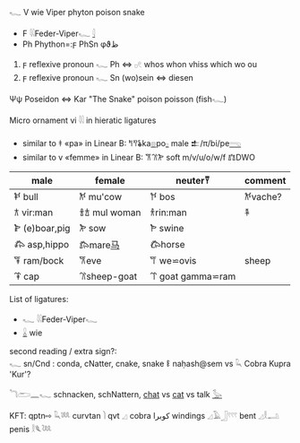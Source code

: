 𓆑 V wie Viper phyton poison snake  

* F 𓇌Feder-Viper𓆑 [𓇋](𓇋)  
* Ph Phython=:ϝ PhSn φϑظ  

1.  ϝ reflexive pronoun 𓆑 Ph ⇔ 𓊪𓏲 whos whon vhiss which wo ou  
2. ϝ reflexive pronoun 𓆑 Sn (wo)sein ⇔ diesen  

Ψψ Poseidon ⇔ Kar "The Snake" poison poisson (fish𓆑)  

Micro ornament vi 𓇌 in hieratic ligatures  
* similar to 𐀞 «pa» in Linear B: 𐀡𐀰𐂓ka[𓊖](𓊖)po[𓊪](𓊪) male 𒉺/π/bi/pe[𓂸](𓂸)  
* similar to v «femme» in Linear B: 𐂆𐂈𐂊  soft m/v/u/o/w/f 𐁄DWO  

male|female|neuter𐀙|comment  
-----|----|----|---  
𐂍 bull|𐂌 mu'cow|𐀘 bos|𐂌vache?  
𐂀 vir:man|𐁑𐂁 mul woman|𐀪rin:man|𐁐  
𐂋 (e)boar,pig|𐂊 sow|𐁂 swine|  
𐂅 asp,hippo|𐂄mare[马](马)|𐂃horse|  
𐂇 ram/bock|𐂆eve|𐀥 we⋍ovis|sheep  
𐂉 cap|𐂈sheep-goat|𐁒 goat gamma⋍ram|  

List of ligatures:  
* 𓆑 𓇌Feder-Viper𓆑  
* [𓏇](𓏇) wie  

second reading / extra sign?:  
𓆑 sn/Cnd : conda, cNatter, cnake, snake 𐀟 naḥash@sem vs 𓆗 Cobra Kupra 'Kur'?  

𓆓𓂧𓈖𓆑 schnacken, schNattern, [chat](chat) vs [cat](cat) vs talk [𓅭](𓅭)  

KFT: qptn⇨ 𓆗𓆚 curvtan 𓌙 qvt 𓈎  cobra كوبرا  windings 𓈎𓄿𓃀𓍢𓍢𓍢 bent 𓈎𓎛𓂢 penis 𓎛𓆰𓆙  